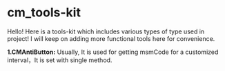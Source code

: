 # cm_tools-kit
Hello! Here is a tools-kit which includes various types of type used in project! I will keep on adding more functional tools here for convenience.

**1.CMAntiButton:** Usually, It is used for getting msmCode for a customized interval，It is set with single method.
